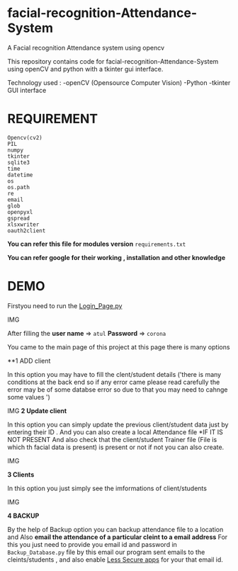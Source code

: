 # facial-recognition-Attendance-System
A Facial recognition Attendance system using opencv

This repository contains code for facial-recognition-Attendance-System using openCV and python with a tkinter gui interface. 

Technology used : -openCV (Opensource Computer Vision) -Python -tkinter GUI interface

# REQUIREMENT 

```
Opencv(cv2)
PIL
numpy
tkinter
sqlite3
time
datetime
os
os.path
re
email
glob
openpyxl
gspread
xlsxwriter
oauth2client
```


**You can refer this file  for modules version**
```requirements.txt```

**You can  refer google for their working , installation  and other knowledge**

# DEMO
Firstyou need to run the  [Login_Page.py](README.md)

IMG

After filling the **user name** =>  ```atul``` **Password** => ```corona``` 

You came to the main page of this project at this page there is many options 

**1 ADD client 

In this option you may have to fill the clent/student details ('there is many conditions at the back end so if any error came please read carefully the error may be of some databse error  so due to that you may need to cahnge some values ')

IMG
**2 Update client**

In this option you can simply update the previous client/student data just by entering their ID . And you can also create a local Attendance file *IF IT IS NOT PRESENT And also check that the client/student Trainer file (File is which th facial data is present) is present or not if not you can also create.

IMG

**3 Clients**

In this option you just simply see the imformations of client/students

IMG

**4 BACKUP**

By the help of Backup option you can backup attendance file to a location and Also **email the attendance of a particular cleint to a email address** For this you just need to 
provide you email id and password in ```Backup_Database.py``` file by this email our program sent emails to the cleints/students , and also enable  [Less Secure apps](https://myaccount.google.com/lesssecureapps?pli=1&rapt=AEjHL4O60nbAZyuojxGT8ChwsTYs7rNyxh7NVUSxbq3ty6TyihvrsctF2ticq7qESTyYSxXe-T-e8ZO1B_clxbnl3cHiYHM1sQ) for your that email id.











